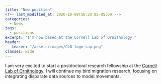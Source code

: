 ```yaml
---
title: "New position"
<!-- last_modified_at: 2020-10-09T16:20:02-05:00 -->
categories:
  - News
tags:
  - positions
excerpt: "I'm now based at the Cornell Lab of Ornithology."
header:
   teaser: "/assets/images/CLO-logo-sap.png"
classes: wide
---
```


I am very excited to start a postdoctoral research fellowship at the [Cornell Lab of Ornithology](https://www.birds.cornell.edu).
I will continue my bird migration research, focusing on integrating disparate data sources to model movements.